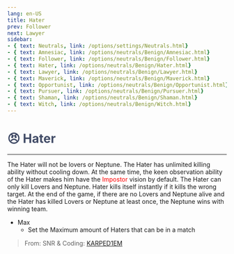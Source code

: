 ```yaml
---
lang: en-US
title: Hater
prev: Follower
next: Lawyer
sidebar:
- { text: Neutrals, link: /options/settings/Neutrals.html}
- { text: Amnesiac, link: /options/neutrals/Benign/Amnesiac.html}
- { text: Follower, link: /options/neutrals/Benign/Follower.html}
- { text: Hater, link: /options/neutrals/Benign/Hater.html}
- { text: Lawyer, link: /options/neutrals/Benign/Lawyer.html}
- { text: Maverick, link: /options/neutrals/Benign/Maverick.html}
- { text: Opportunist, link: /options/neutrals/Benign/Opportunist.html}
- { text: Pursuer, link: /options/neutrals/Benign/Pursuer.html}
- { text: Shaman, link: /options/neutrals/Benign/Shaman.html}
- { text: Witch, link: /options/neutrals/Benign/Witch.html}
---
```


# <font color="#414b66">😠 <b>Hater</b></font> <Badge text="Benign" type="tip" vertical="middle"/>
---

The Hater will not be lovers or Neptune. The Hater has unlimited killing ability without cooling down. At the same time, the keen observation ability of the Hater makes him have the <font color=red>Impostor</font> vision by default. The Hater can only kill Lovers and Neptune. Hater kills itself instantly if it kills the wrong target. At the end of the game, if there are no Lovers and Neptune alive and the Hater has killed Lovers or Neptune at least once, the Neptune wins with winning team.
* Max
  * Set the Maximum amount of Haters that can be in a match 

> From: SNR & Coding: [KARPED1EM](https://github.com/KARPED1EM)